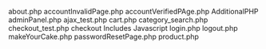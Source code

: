 about.php
accountInvalidPage.php
accountVerifiedPAge.php
AdditionalPHP
adminPanel.php
ajax_test.php
cart.php
category_search.php
checkout_test.php
checkout
Includes
Javascript
login.php
logout.php
makeYourCake.php
passwordResetPage.php
product.php
